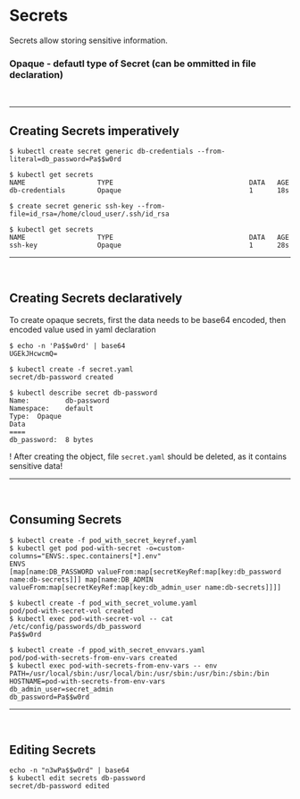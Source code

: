 # Secrets

Secrets allow storing sensitive information.
<br>


### Opaque - defautl type of Secret (can be ommitted in file declaration)

<br><hr>

## Creating Secrets imperatively
``` 
$ kubectl create secret generic db-credentials --from-literal=db_password=Pa$$w0rd

$ kubectl get secrets
NAME                  TYPE                                  DATA   AGE
db-credentials        Opaque                                1      18s
```

``` 
$ create secret generic ssh-key --from-file=id_rsa=/home/cloud_user/.ssh/id_rsa

$ kubectl get secrets
NAME                  TYPE                                  DATA   AGE
ssh-key               Opaque                                1      28s
```

<hr>
<br>

## Creating Secrets declaratively

To create opaque secrets, first the data needs to be base64 encoded, then encoded value used in yaml declaration

```
$ echo -n 'Pa$$w0rd' | base64
UGEkJHcwcmQ=
```

```
$ kubectl create -f secret.yaml
secret/db-password created

$ kubectl describe secret db-password
Name:         db-password
Namespace:    default
Type:  Opaque
Data
====
db_password:  8 bytes
```

! After creating the object, file `secret.yaml` should be deleted, as it contains sensitive data!

<hr>
<br>

## Consuming Secrets
```
$ kubectl create -f pod_with_secret_keyref.yaml
$ kubectl get pod pod-with-secret -o=custom-columns="ENVS:.spec.containers[*].env"
ENVS
[map[name:DB_PASSWORD valueFrom:map[secretKeyRef:map[key:db_password name:db-secrets]]] map[name:DB_ADMIN valueFrom:map[secretKeyRef:map[key:db_admin_user name:db-secrets]]]]
```

```
$ kubectl create -f pod_with_secret_volume.yaml
pod/pod-with-secret-vol created
$ kubectl exec pod-with-secret-vol -- cat /etc/config/passwords/db_password
Pa$$w0rd
```

```
$ kubectl create -f ppod_with_secret_envvars.yaml
pod/pod-with-secrets-from-env-vars created
$ kubectl exec pod-with-secrets-from-env-vars -- env
PATH=/usr/local/sbin:/usr/local/bin:/usr/sbin:/usr/bin:/sbin:/bin
HOSTNAME=pod-with-secrets-from-env-vars
db_admin_user=secret_admin
db_password=Pa$$w0rd
```
<hr>
<br>

## Editing Secrets

``` 
echo -n "n3wPa$$w0rd" | base64
$ kubectl edit secrets db-password
secret/db-password edited
```